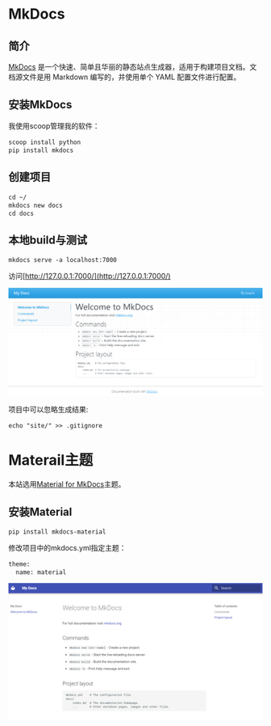 # MkDocs

## 简介

[MkDocs](https://www.mkdocs.org/) 是一个快速、简单且华丽的静态站点生成器，适用于构建项目文档。文档源文件是用 Markdown 编写的，并使用单个 YAML 配置文件进行配置。

## 安装MkDocs

我使用scoop管理我的软件：

```
scoop install python
pip install mkdocs
```

## 创建项目

```
cd ~/
mkdocs new docs
cd docs
```

## 本地build与测试

```
mkdocs serve -a localhost:7000
```

访问[http://127.0.0.1:7000/](http://127.0.0.1:7000/)

![mkdocs初始化的样子](images/mkdocs_init.png)

项目中可以忽略生成结果:
```
echo "site/" >> .gitignore
```

# Materail主题

本站选用[Material for MkDocs](https://squidfunk.github.io/mkdocs-material/)主题。

## 安装Material

```
pip install mkdocs-material
```

修改项目中的mkdocs.yml指定主题：

```
theme:
  name: material
```


![使用Material后初始化的样子](images/material_for_mkdocs_init.png)